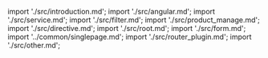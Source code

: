 import './src/introduction.md';
import './src/angular.md';
import './src/service.md';
import './src/filter.md';
import './src/product_manage.md';
import './src/directive.md';
import './src/root.md';
import './src/form.md';
import '../common/singlepage.md';
import './src/router_plugin.md';
import './src/other.md';
